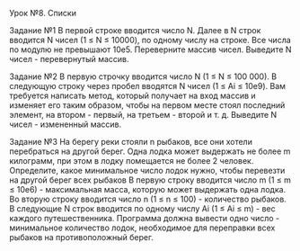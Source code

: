 Урок №8. Списки

Задание №1
В первой строке вводится число N. Далее в N строк вводится N чисел (1 ≤ N ≤ 10000), по одному числу на строке. 
Все числа по модулю не превышают 10e5. Переверните массив чисел. Выведите N чисел - перевернутый массив.

Задание №2
В первую строчку вводится число N (1 ≤ N ≤ 100 000). 
В следующую строку через пробел вводятся N чисел (1 ≤ Ai ≤ 10e9). 
Вам требуется написать метод, который получает на вход массив и изменяет его таким образом, чтобы на первом месте стоял последний элемент, на втором - первый, на третьем - второй и т. д. 
Выведите N чисел - измененный массив.

Задание №3
На берегу реки стояли n рыбаков, все они хотели перебраться на другой берег.
Одна лодка может выдержать не более m килограмм, при этом в лодку помещается не более 2 человек. 
Определите, какое минимальное число лодок нужно, чтобы перевезти на другой берег всех рыбаков В первую строку вводится число m (1 ≤ m ≤ 10e6) - максимальная масса, которую может выдержать одна лодка. 
Во вторую строку вводится число n (1 ≤ n ≤ 100) - количество рыбаков. В следующие N строк вводится по одному числу Ai (1 ≤ Ai ≤ m) - вес каждого путешественника. 
Программа должна вывести одно число - минимальное количество лодок, необходимое для переправки всех рыбаков на противоположный берег.
